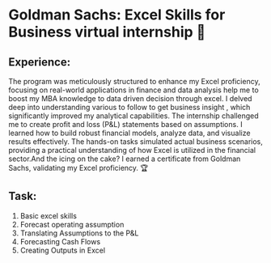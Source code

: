 # Goldman Sachs: Excel Skills for Business virtual internship 🚀

## Experience: 
The program was meticulously structured to enhance my Excel proficiency, focusing on real-world applications in finance and data analysis help me to boost my MBA knowledge to data driven decision through excel. I delved deep into understanding various to follow to get business insight , which significantly improved my analytical capabilities. The internship challenged me to create profit and loss (P&L) statements based on assumptions. I learned how to build robust financial models, analyze data, and visualize results effectively. The hands-on tasks simulated actual business scenarios, providing a practical understanding of how Excel is utilized in the financial sector.And the icing on the cake? I earned a certificate from Goldman Sachs, validating my Excel proficiency. 🏆

## Task: 
1) Basic excel skills 
2) Forecast operating assumption
3) Translating	Assumptions	to	the	P&L
4) Forecasting	Cash	Flows
5) Creating	Outputs	in	Excel


